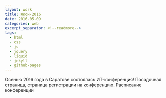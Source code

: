 ```yaml
---
layout: work
title: Юкон-2016
date: 2016-05-09
categories: web
excerpt_separator: <!--readmore-->
tags:
  - html
  - css
  - js
  - jquery
  - liquid
  - jekyll
  - github-pages
---
```

Осенью 2016 года в Саратове состоялась ИТ-конференция! 
Посадочная страница, страница регистрации на конференцию. Расписание конференции
